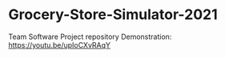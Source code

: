# Grocery-Store-Simulator-2021
Team Software Project repository
Demonstration:
https://youtu.be/upIoCXvRAqY
